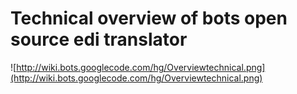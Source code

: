# Technical overview of bots open source edi translator #

![http://wiki.bots.googlecode.com/hg/Overviewtechnical.png](http://wiki.bots.googlecode.com/hg/Overviewtechnical.png)